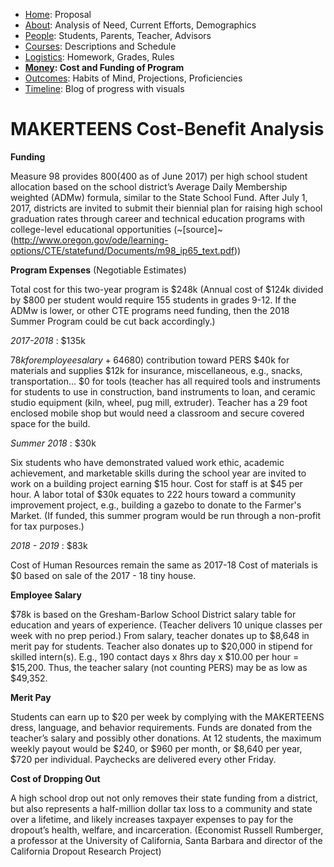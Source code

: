  - [Home](index.html): Proposal
 - [About](about.html): Analysis of Need, Current Efforts, Demographics
 - [People](people.html): Students, Parents, Teacher, Advisors
 - [Courses](courses.html): Descriptions and Schedule
 - [Logistics](logistics.html): Homework, Grades, Rules
 - **[Money](money.html): Cost and Funding of Program**
 - [Outcomes](outcomes.html): Habits of Mind, Projections, Proficiencies
 - [Timeline](timeline.html): Blog of progress with visuals


# MAKERTEENS Cost-Benefit Analysis #

**Funding**

Measure 98 provides $800 ($400 as of June 2017) per high school student allocation based on the school district’s Average Daily Membership weighted (ADMw) formula, similar to the State School Fund. After July 1, 2017, districts are invited to submit their biennial plan for raising high school graduation rates through career and technical education programs with college-level educational opportunities (~[source]~(http://www.oregon.gov/ode/learning-options/CTE/statefund/Documents/m98_ip65_text.pdf))

**Program Expenses** (Negotiable Estimates)

Total cost for this two-year program is $248k
(Annual cost of $124k divided by $800 per student would require 155 students in grades 9-12. If the ADMw is lower, or other CTE programs need funding, then the 2018 Summer Program could be cut back accordingly.)

*2017-2018* : $135k

$78k for employee salary +6% ($4680) contribution toward PERS
$40k for materials and supplies
$12k for insurance, miscellaneous, e.g., snacks, transportation...
$0 for tools (teacher has all required tools and instruments for students to use in construction, band instruments to loan, and ceramic studio equipment (kiln, wheel, pug mill, extruder). Teacher has a 29 foot enclosed mobile shop but would need a classroom and secure covered space for the build.

*Summer 2018* : $30k

Six students who have demonstrated valued work ethic, academic achievement, and marketable skills during the school year are invited to work on a building project earning $15 hour. Cost for staff is at $45 per hour. A labor total of $30k equates to 222 hours toward a community improvement project, e.g., building a gazebo to donate to the Farmer's Market. (If funded, this summer program would be run through a non-profit for tax purposes.)

*2018 - 2019* : $83k

Cost of Human Resources remain the same as 2017-18
Cost of materials is $0 based on sale of the 2017 - 18 tiny house.

**Employee Salary**

$78k is based on the Gresham-Barlow School District salary table for education and years of experience. (Teacher delivers 10 unique classes per week with no prep period.) From salary, teacher donates up to $8,648 in merit pay for students. Teacher also donates up to $20,000 in stipend for skilled intern(s). E.g., 190 contact days x 8hrs day x $10.00 per hour = $15,200. Thus, the teacher salary (not counting PERS) may be as low as $49,352.

**Merit Pay**

Students can earn up to $20 per week by complying with the MAKERTEENS dress, language, and behavior requirements. Funds are donated from the teacher’s salary and possibly other donations. At 12 students, the maximum weekly payout would be $240, or $960 per month, or $8,640 per year, $720 per individual. Paychecks are delivered every other Friday.

**Cost of Dropping Out**

A high school drop out not only removes their state funding from a district, but also represents a half-million dollar tax loss to a community and state over a lifetime, and likely increases taxpayer expenses to pay for the dropout’s health, welfare, and incarceration. (Economist Russell Rumberger, a professor at the University of California, Santa Barbara and director of the California Dropout Research Project)
